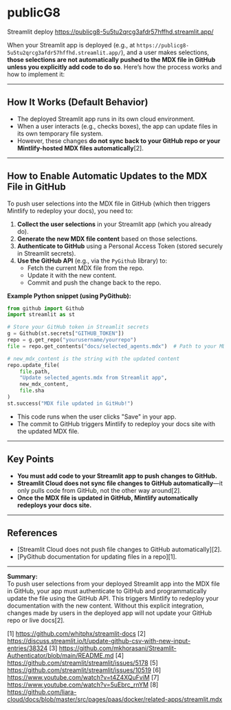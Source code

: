 # publicG8

Streamlit deploy
https://publicg8-5u5tu2qrcg3afdr57hffhd.streamlit.app/

When your Streamlit app is deployed (e.g., at `https://publicg8-5u5tu2qrcg3afdr57hffhd.streamlit.app/`), and a user makes selections, **those selections are not automatically pushed to the MDX file in GitHub unless you explicitly add code to do so**. Here’s how the process works and how to implement it:

---

## **How It Works (Default Behavior)**
- The deployed Streamlit app runs in its own cloud environment.
- When a user interacts (e.g., checks boxes), the app can update files in its own temporary file system.
- However, these changes **do not sync back to your GitHub repo or your Mintlify-hosted MDX files automatically**[2].

---

## **How to Enable Automatic Updates to the MDX File in GitHub**

To push user selections into the MDX file in GitHub (which then triggers Mintlify to redeploy your docs), you need to:

1. **Collect the user selections** in your Streamlit app (which you already do).
2. **Generate the new MDX file content** based on those selections.
3. **Authenticate to GitHub** using a Personal Access Token (stored securely in Streamlit secrets).
4. **Use the GitHub API** (e.g., via the `PyGithub` library) to:
    - Fetch the current MDX file from the repo.
    - Update it with the new content.
    - Commit and push the change back to the repo.

**Example Python snippet (using PyGithub):**
```python
from github import Github
import streamlit as st

# Store your GitHub token in Streamlit secrets
g = Github(st.secrets["GITHUB_TOKEN"])
repo = g.get_repo("yourusername/yourrepo")
file = repo.get_contents("docs/selected_agents.mdx")  # Path to your MDX file

# new_mdx_content is the string with the updated content
repo.update_file(
    file.path,
    "Update selected_agents.mdx from Streamlit app",
    new_mdx_content,
    file.sha
)
st.success("MDX file updated in GitHub!")
```
- This code runs when the user clicks "Save" in your app.
- The commit to GitHub triggers Mintlify to redeploy your docs site with the updated MDX file.

---

## **Key Points**

- **You must add code to your Streamlit app to push changes to GitHub.**
- **Streamlit Cloud does not sync file changes to GitHub automatically**—it only pulls code from GitHub, not the other way around[2].
- **Once the MDX file is updated in GitHub, Mintlify automatically redeploys your docs site.**

---

## **References**
- [Streamlit Cloud does not push file changes to GitHub automatically][2].
- [PyGithub documentation for updating files in a repo][1].

---

**Summary:**  
To push user selections from your deployed Streamlit app into the MDX file in GitHub, your app must authenticate to GitHub and programmatically update the file using the GitHub API. This triggers Mintlify to redeploy your documentation with the new content. Without this explicit integration, changes made by users in the deployed app will not update your GitHub repo or live docs[2].

[1] https://github.com/whitphx/streamlit-docs
[2] https://discuss.streamlit.io/t/update-github-csv-with-new-input-entries/38324
[3] https://github.com/mkhorasani/Streamlit-Authenticator/blob/main/README.md
[4] https://github.com/streamlit/streamlit/issues/5178
[5] https://github.com/streamlit/streamlit/issues/10519
[6] https://www.youtube.com/watch?v=t4Z4XQuFviM
[7] https://www.youtube.com/watch?v=5uEbrc_rnYM
[8] https://github.com/liara-cloud/docs/blob/master/src/pages/paas/docker/related-apps/streamlit.mdx
